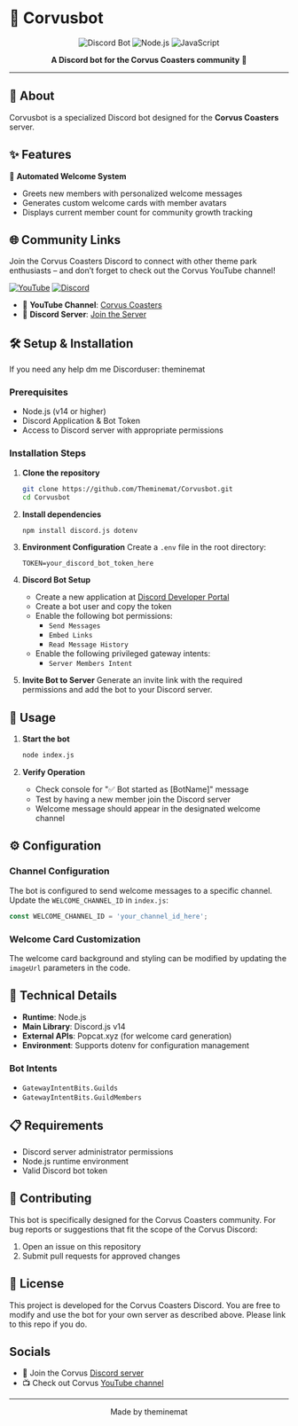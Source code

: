 # 🤖 Corvusbot

<div align="center">

![Discord Bot](https://img.shields.io/badge/Discord-Bot-7289da?style=for-the-badge&logo=discord&logoColor=white)
![Node.js](https://img.shields.io/badge/Node.js-43853D?style=for-the-badge&logo=node.js&logoColor=white)
![JavaScript](https://img.shields.io/badge/JavaScript-F7DF1E?style=for-the-badge&logo=javascript&logoColor=black)

**A Discord bot for the Corvus Coasters community** 🎢

</div>

---

## 📝 About

Corvusbot is a specialized Discord bot designed for the **Corvus Coasters** server.

## ✨ Features

🎯 **Automated Welcome System**
- Greets new members with personalized welcome messages
- Generates custom welcome cards with member avatars
- Displays current member count for community growth tracking


## 🌐 Community Links

Join the Corvus Coasters Discord to connect with other theme park enthusiasts – and don’t forget to check out the Corvus YouTube channel!


[![YouTube](https://img.shields.io/badge/YouTube-FF0000?style=for-the-badge&logo=youtube&logoColor=white)](https://youtube.com/@corvuscoasters?si=5qbsNMQlLxikaCQb)
[![Discord](https://img.shields.io/badge/Discord-7289DA?style=for-the-badge&logo=discord&logoColor=white)](https://discord.com/invite/3gn79gHbdx)

- 🎥 **YouTube Channel**: [Corvus Coasters](https://youtube.com/@corvuscoasters?si=5qbsNMQlLxikaCQb)
- 💬 **Discord Server**: [Join the Server](https://discord.com/invite/3gn79gHbdx)

## 🛠️ Setup & Installation

If you need any help dm me Discorduser: theminemat

### Prerequisites

- Node.js (v14 or higher)
- Discord Application & Bot Token
- Access to Discord server with appropriate permissions

### Installation Steps

1. **Clone the repository**
   ```bash
   git clone https://github.com/Theminemat/Corvusbot.git
   cd Corvusbot
   ```

2. **Install dependencies**
   ```bash
   npm install discord.js dotenv
   ```

3. **Environment Configuration**
   Create a `.env` file in the root directory:
   ```env
   TOKEN=your_discord_bot_token_here
   ```

4. **Discord Bot Setup**
   - Create a new application at [Discord Developer Portal](https://discord.com/developers/applications)
   - Create a bot user and copy the token
   - Enable the following bot permissions:
     - `Send Messages`
     - `Embed Links`
     - `Read Message History`
   - Enable the following privileged gateway intents:
     - `Server Members Intent`

5. **Invite Bot to Server**
   Generate an invite link with the required permissions and add the bot to your Discord server.

## 🚀 Usage

1. **Start the bot**
   ```bash
   node index.js
   ```

2. **Verify Operation**
   - Check console for "✅ Bot started as [BotName]" message
   - Test by having a new member join the Discord server
   - Welcome message should appear in the designated welcome channel

## ⚙️ Configuration

### Channel Configuration
The bot is configured to send welcome messages to a specific channel. Update the `WELCOME_CHANNEL_ID` in `index.js`:

```javascript
const WELCOME_CHANNEL_ID = 'your_channel_id_here';
```

### Welcome Card Customization
The welcome card background and styling can be modified by updating the `imageUrl` parameters in the code.

## 🔧 Technical Details

- **Runtime**: Node.js
- **Main Library**: Discord.js v14
- **External APIs**: Popcat.xyz (for welcome card generation)
- **Environment**: Supports dotenv for configuration management

### Bot Intents
- `GatewayIntentBits.Guilds`
- `GatewayIntentBits.GuildMembers`

## 📋 Requirements

- Discord server administrator permissions
- Node.js runtime environment
- Valid Discord bot token

## 🤝 Contributing

This bot is specifically designed for the Corvus Coasters community. For bug reports or suggestions that fit the scope of the Corvus Discord:

1. Open an issue on this repository
2. Submit pull requests for approved changes

## 📄 License

This project is developed for the Corvus Coasters Discord. You are free to modify and use the bot for your own server as described above. Please link to this repo if you do.

## Socials

- 💬 Join the Corvus [Discord server](https://discord.com/invite/3gn79gHbdx)
- 📺 Check out Corvus [YouTube channel](https://youtube.com/@corvuscoasters?si=5qbsNMQlLxikaCQb) 

---

<div align="center">

Made by theminemat

</div>

